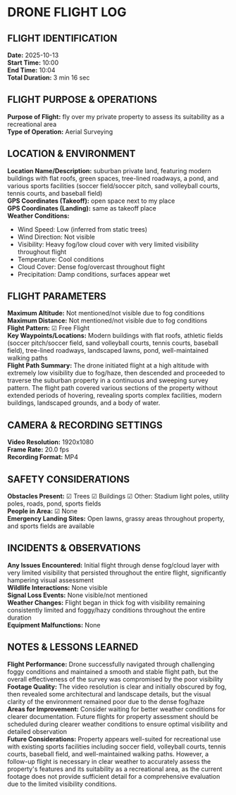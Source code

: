 # DRONE FLIGHT LOG

## FLIGHT IDENTIFICATION

**Date:** 2025-10-13  
**Start Time:** 10:00  
**End Time:** 10:04  
**Total Duration:** 3 min 16 sec

## FLIGHT PURPOSE & OPERATIONS

**Purpose of Flight:** fly over my private property to assess its suitability as a recreational area  
**Type of Operation:** Aerial Surveying

## LOCATION & ENVIRONMENT

**Location Name/Description:** suburban private land, featuring modern buildings with flat roofs, green spaces, tree-lined roadways, a pond, and various sports facilities (soccer field/soccer pitch, sand volleyball courts, tennis courts, and baseball field)  
**GPS Coordinates (Takeoff):** open space next to my place  
**GPS Coordinates (Landing):** same as takeoff place  
**Weather Conditions:**
- Wind Speed: Low (inferred from static trees)
- Wind Direction: Not visible
- Visibility: Heavy fog/low cloud cover with very limited visibility throughout flight
- Temperature: Cool conditions
- Cloud Cover: Dense fog/overcast throughout flight
- Precipitation: Damp conditions, surfaces appear wet

## FLIGHT PARAMETERS

**Maximum Altitude:** Not mentioned/not visible due to fog conditions  
**Maximum Distance:** Not mentioned/not visible due to fog conditions  
**Flight Pattern:** ☑ Free Flight  
**Key Waypoints/Locations:** Modern buildings with flat roofs, athletic fields (soccer pitch/soccer field, sand volleyball courts, tennis courts, baseball field), tree-lined roadways, landscaped lawns, pond, well-maintained walking paths  
**Flight Path Summary:** The drone initiated flight at a high altitude with extremely low visibility due to fog/haze, then descended and proceeded to traverse the suburban property in a continuous and sweeping survey pattern. The flight path covered various sections of the property without extended periods of hovering, revealing sports complex facilities, modern buildings, landscaped grounds, and a body of water.

## CAMERA & RECORDING SETTINGS

**Video Resolution:** 1920x1080  
**Frame Rate:** 20.0 fps  
**Recording Format:** MP4

## SAFETY CONSIDERATIONS

**Obstacles Present:** ☑ Trees ☑ Buildings ☑ Other: Stadium light poles, utility poles, roads, pond, sports fields  
**People in Area:** ☑ None  
**Emergency Landing Sites:** Open lawns, grassy areas throughout property, and sports fields are available

## INCIDENTS & OBSERVATIONS

**Any Issues Encountered:** Initial flight through dense fog/cloud layer with very limited visibility that persisted throughout the entire flight, significantly hampering visual assessment  
**Wildlife Interactions:** None visible  
**Signal Loss Events:** None visible/not mentioned  
**Weather Changes:** Flight began in thick fog with visibility remaining consistently limited and foggy/hazy conditions throughout the entire duration  
**Equipment Malfunctions:** None

## NOTES & LESSONS LEARNED

**Flight Performance:** Drone successfully navigated through challenging foggy conditions and maintained a smooth and stable flight path, but the overall effectiveness of the survey was compromised by the poor visibility  
**Footage Quality:** The video resolution is clear and initially obscured by fog, then revealed some architectural and landscape details, but the visual clarity of the environment remained poor due to the dense fog/haze  
**Areas for Improvement:** Consider waiting for better weather conditions for clearer documentation. Future flights for property assessment should be scheduled during clearer weather conditions to ensure optimal visibility and detailed observation  
**Future Considerations:** Property appears well-suited for recreational use with existing sports facilities including soccer field, volleyball courts, tennis courts, baseball field, and well-maintained walking paths. However, a follow-up flight is necessary in clear weather to accurately assess the property's features and its suitability as a recreational area, as the current footage does not provide sufficient detail for a comprehensive evaluation due to the limited visibility conditions.